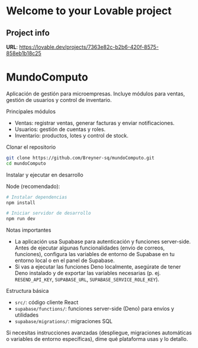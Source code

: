 # Welcome to your Lovable project

## Project info

**URL**: https://lovable.dev/projects/7363e82c-b2b6-420f-8575-858eb1b18c25

# MundoComputo

Aplicación de gestión para microempresas. Incluye módulos para ventas, gestión de usuarios y control de inventario.

Principales módulos

- Ventas: registrar ventas, generar facturas y enviar notificaciones.
- Usuarios: gestión de cuentas y roles.
- Inventario: productos, lotes y control de stock.

Clonar el repositorio

```sh
git clone https://github.com/Breyner-sq/mundoComputo.git
cd mundoComputo
```

Instalar y ejecutar en desarrollo

Node (recomendado):

```sh
# Instalar dependencias
npm install

# Iniciar servidor de desarrollo
npm run dev
```

Notas importantes

- La aplicación usa Supabase para autenticación y funciones server-side. Antes de ejecutar algunas funcionalidades (envío de correos, funciones), configura las variables de entorno de Supabase en tu entorno local o en el panel de Supabase.
- Si vas a ejecutar las funciones Deno localmente, asegúrate de tener Deno instalado y de exportar las variables necesarias (p. ej. `RESEND_API_KEY`, `SUPABASE_URL`, `SUPABASE_SERVICE_ROLE_KEY`).

Estructura básica

- `src/`: código cliente React
- `supabase/functions/`: funciones server-side (Deno) para envíos y utilidades
- `supabase/migrations/`: migraciones SQL

Si necesitas instrucciones avanzadas (despliegue, migraciones automáticas o variables de entorno específicas), dime qué plataforma usas y lo detallo.

